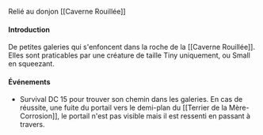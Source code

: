 Relié au donjon [[Caverne Rouillée]]
#### Introduction
De petites galeries qui s'enfoncent dans la roche de la [[Caverne Rouillée]]. Elles sont praticables par une créature de taille Tiny uniquement, ou Small en squeezant.
#### Événements
- Survival DC 15 pour trouver son chemin dans les galeries. En cas de réussite, une fuite du portail vers le demi-plan du [[Terrier de la Mère-Corrosion]], le portail n'est pas visible mais il est ressenti en passant à travers.